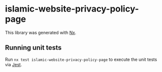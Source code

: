 # islamic-website-privacy-policy-page

This library was generated with [Nx](https://nx.dev).

## Running unit tests

Run `nx test islamic-website-privacy-policy-page` to execute the unit tests via [Jest](https://jestjs.io).
